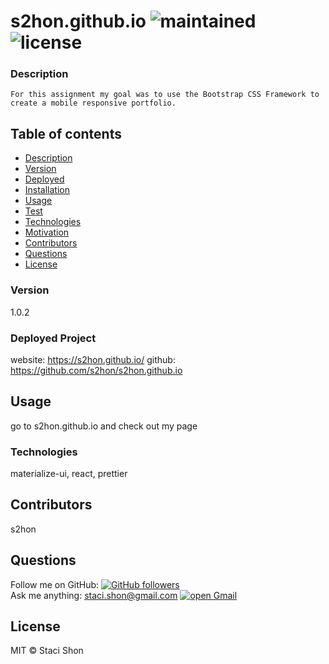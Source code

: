 
# s2hon.github.io ![maintained](https://img.shields.io/maintenance/true/2020) ![license](https://img.shields.io/badge/license-MIT-blue)

### Description
    For this assignment my goal was to use the Bootstrap CSS Framework to create a mobile responsive portfolio. 

## Table of contents
* [Description](#Description)
* [Version](#Version)
* [Deployed](#Deployed)
* [Installation](#Installation)
* [Usage](#Usage)
* [Test](#Test)
* [Technologies](#Technologies)
* [Motivation](#Motivation)
* [Contributors](#Contributors)
* [Questions](#Questions)
* [License](#License)


### Version 
1.0.2

### Deployed Project
website: https://s2hon.github.io/
github: https://github.com/s2hon/s2hon.github.io

## Usage
  go to s2hon.github.io and check out my page

### Technologies
materialize-ui, react, prettier

## Contributors
s2hon

## Questions
Follow me on GitHub: <a href="https://github.com/s2hon" target="_blank">![GitHub followers](https://img.shields.io/github/followers/s2hon?label=s2hon&style=social)</a></br>
Ask me anything: staci.shon@gmail.com <a href="https://www.gmail.com" target="_blank">![open Gmail](https://img.shields.io/badge/open-Gmail-red?style=for-the-badge)</a> 

## License
MIT © Staci Shon 
